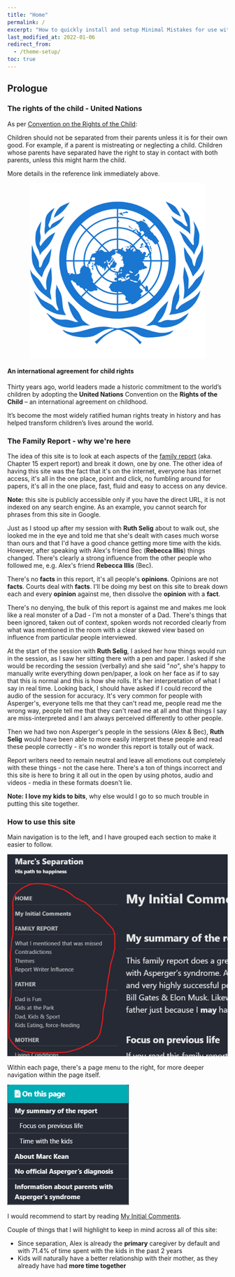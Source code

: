 ```yaml
---
title: "Home"
permalink: /
excerpt: "How to quickly install and setup Minimal Mistakes for use with GitHub Pages."
last_modified_at: 2022-01-06
redirect_from:
  - /theme-setup/
toc: true
---
```


[//]: # (margin:top right bottom left)

## Prologue

### The rights of the child - United Nations

As per [Convention on the Rights of the Child](https://www.unicef.org.au/our-work/information-for-children/un-convention-on-the-rights-of-the-child):

Children should not be separated from their parents unless it is for their own good. For example, if a parent is mistreating or neglecting a child. Children whose parents have separated have the right to stay in contact with both parents, unless this might harm the child.

More details in the reference link immediately above.

<p align="center"><img style="vertical-align:middle;margin:0px 0px 0px 0px" width="400" src="./blobs/un_PNG20.png"></p>

#### An international agreement for child rights

Thirty years ago, world leaders made a historic commitment to the world’s children by adopting the **United Nations** Convention on the **Rights of the Child** – an international agreement on childhood.

It’s become the most widely ratified human rights treaty in history and has helped transform children’s lives around the world.

### The Family Report - why we're here

The idea of this site is to look at each aspects of the [family report](/marcseparation/the_report/) (aka. Chapter 15 expert report) and break it down, one by one. The other idea of having this site was the fact that it's on the internet, everyone has internet access, it's all in the one place, point and click, no fumbling around for papers, it's all in the one place, fast, fluid and easy to access on any device.

**Note:** this site is publicly accessible only if you have the direct URL, it is not indexed on any search engine. As an example, you cannot search for phrases from this site in Google. 

Just as I stood up after my session with **Ruth Selig** about to walk out, she looked me in the eye and told me that she's dealt with cases much worse than ours and that I'd have a good chance getting more time with the kids. However, after speaking with Alex's friend Bec (**Rebecca Illis**) things changed. There's clearly a strong influence from the other people who followed me, e.g. Alex's friend **Rebecca Illis** (Bec).

There's no **facts** in this report, it's all people's **opinions**. Opinions are not **facts**. Courts deal with **facts**. I'll be doing my best on this site to break down each and every **opinion** against me, then dissolve the **opinion** with a **fact**.

There's no denying, the bulk of this report is against me and makes me look like a real monster of a Dad - I'm not a monster of a Dad. There's things that been ignored, taken out of context, spoken words not recorded clearly from what was mentioned in the room with a clear skewed view based on influence from particular people interviewed. 

At the start of the session with **Ruth Selig**, I asked her how things would run in the session, as I saw her sitting there with a pen and paper. I asked if she would be recording the session (verbally) and she said "*no*", she's happy to manually write everything down pen/paper, a look on her face as if to say that this is normal and this is how she rolls. It's her interpretation of what I say in real time. Looking back, I should have asked if I could record the audio of the session for accuracy. It's very common for people with Asperger's, everyone tells me that they can't read me, people read me the wrong way, people tell me that they can't read me at all and that things I say are miss-interpreted and I am always perceived differently to other people. 

Then we had two non Asperger's people in the sessions (Alex & Bec), **Ruth Selig** would have been able to more easily interpret these people and read these people correctly - it's no wonder this report is totally out of wack. 

Report writers need to remain neutral and leave all emotions out completely with these things - not the case here. There's a ton of things incorrect and this site is here to bring it all out in the open by using photos, audio and videos - media in these formats doesn't lie.

**Note:** **I love my kids to bits**, why else would I go to so much trouble in putting this site together.
### How to use this site

Main navigation is to the left, and I have grouped each section to make it easier to follow. 

![](./blobs/navigation_main.png)

Within each page, there's a page menu to the right, for more deeper navigation within the page itself.

![](./blobs/navigation_detailed.png)

I would recommend to start by reading [My Initial Comments](/marcseparation/my_initial_comments/). 

Couple of things that I will highlight to keep in mind across all of this site:

- Since separation, Alex is already the **primary** caregiver by default and with 71.4% of time spent with the kids in the past 2 years
- Kids will naturally have a better relationship with their mother, as they already have had **more time together**